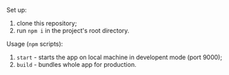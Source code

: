 Set up:

1. clone this repository;
2. run `npm i` in the project's root directory.

Usage (`npm` scripts):

1. `start` - starts the app on local machine in developent mode (port 9000);
2. `build` - bundles whole app for production.